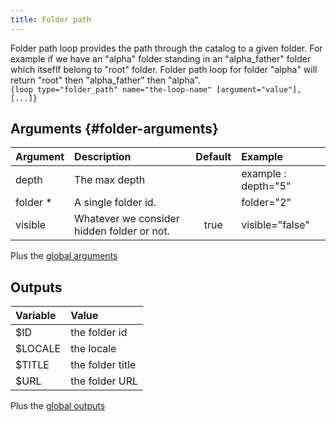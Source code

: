 ```yaml
---
title: Folder path
---
```


Folder path loop provides the path through the catalog to a given folder. For example if we have an "alpha" folder standing in an "alpha_father" folder which itseflf belong to "root" folder. Folder path loop for folder "alpha" will return "root" then "alpha_father" then "alpha".  
`{loop type="folder_path" name="the-loop-name" [argument="value"], [...]}`

## Arguments {#folder-arguments}

| Argument | Description                                 | Default | Example             |
|----------|:--------------------------------------------|:-------:|:--------------------|
| depth    | The max depth                               |         | example : depth="5" |
| folder * | A single folder id.                         |         | folder="2"          |
| visible  | Whatever we consider hidden folder or not.  |  true   | visible="false"     |

Plus the [global arguments](./global_arguments)

## Outputs

| Variable | Value            |
|:---------|:-----------------|
| $ID      | the folder id    |
| $LOCALE  | the locale       |
| $TITLE   | the folder title |
| $URL     | the folder URL   |

Plus the [global outputs](./global_outputs)

